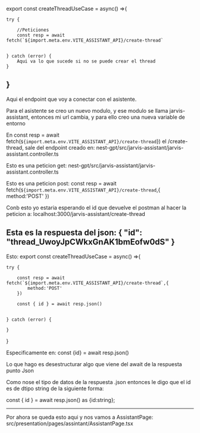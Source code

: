 export const createThreadUseCase = async() =>{

    try {

        //Peticiones
        const resp = await fetch(`${import.meta.env.VITE_ASSISTANT_API}/create-thread`

        
    } catch (error) {
        Aqui va lo que sucede si no se puede crear el thread
    }



}
------------------------------------------------------------------------------------------------------
Aqui el endpoint que voy a conectar con el asistente.

Para el asistente se creo un nuevo modulo, y ese modulo se llama jarvis-assistant, entonces mi url cambia, y para ello creo una nueva variable de entorno

En const resp = await fetch(`${import.meta.env.VITE_ASSISTANT_API}/create-thread`}) el /create-thread, sale del endpoint creado en: nest-gpt/src/jarvis-assistant/jarvis-assistant.controller.ts

Esto es una peticion get:
nest-gpt/src/jarvis-assistant/jarvis-assistant.controller.ts

Esto es una peticion post:
const resp = await fetch(`${import.meta.env.VITE_ASSISTANT_API}/create-thread`,{
            method:'POST'
        })

Conb esto yo estaria esperando el id que devuelve el postman al hacer la peticion a:
localhost:3000/jarvis-assistant/create-thread

Esta es la respuesta del json:
{
    "id": "thread_UwoyJpCWkxGnAK1bmEofw0dS"
}
------------------------------------------------------------------------------------------------------
Esto:
export const createThreadUseCase = async() =>{

    try {
        
        const resp = await fetch(`${import.meta.env.VITE_ASSISTANT_API}/create-thread`,{
            method:'POST'
        })

        const { id } = await resp.json()


    } catch (error) {
        
    }

}

Especificamente en: const {id} = await resp.json()

Lo que hago es desestructurar algo que viene del await de la respuesta punto Json

Como nose el tipo de datos de la respuesta .json entonces le digo que el id es de dtipo string de la siguiente forma:

const { id } = await resp.json() as {id:string};

------------------------------------------------------------------------------------------------------

Por ahora se queda esto aqui y nos vamos a AssistantPage: src/presentation/pages/assintant/AssistantPage.tsx